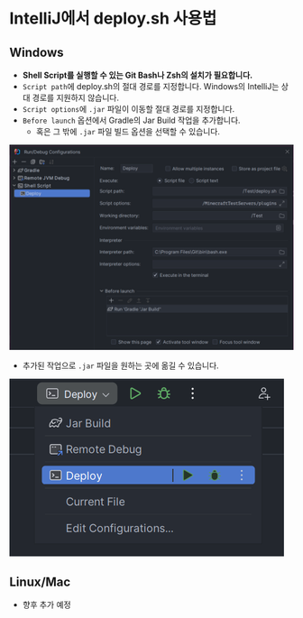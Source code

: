 # IntelliJ에서 deploy.sh 사용법

## Windows

- **Shell Script를 실행할 수 있는 Git Bash나 Zsh의 설치가 필요합니다.**
- `Script path`에 deploy.sh의 절대 경로를 지정합니다. Windows의 IntelliJ는 상대 경로를 지원하지 않습니다.
- `Script options`에 `.jar` 파일이 이동할 절대 경로를 지정합니다.
- `Before launch` 옵션에서 Gradle의 Jar Build 작업을 추가합니다.
  - 혹은 그 밖에 `.jar` 파일 빌드 옵션을 선택할 수 있습니다.

![image1](/images/screenshot1.png)

- 추가된 작업으로 `.jar` 파일을 원하는 곳에 옮길 수 있습니다. 

![image2](/images/screenshot2.png)


## Linux/Mac

- 향후 추가 예정
